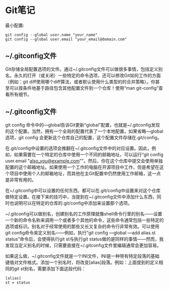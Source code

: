 # Git笔记

最小配置:
```text
git config --global user.name "your_name"
git config --global user.email "your_email@domain.com"
```

## ~/.gitconfig文件
Git存储全局配置选项的文件。通过~/.gitconfig文件可以做很多事情，包括定义别名，永久的打开（或关闭）一些特定的命令选项，还可以修改Git如何工作的方面（例如：git diff使用哪个diff算法，或者默认使用什么类型的的合并策略）。你甚至可以按条件地基于路径包含其他配置文件到一个仓库！使用“man git-config”查看所有细节。

## ~/.gitconfig文件
git config 命令中的—global告诉Git更新“global”配置，也就是~/.gitconfig发现的这个配置。当然，拥有一个全局的配置代表了一个本地配置，如果省略—global选项，git config 会更新这个仓库自己的配置，这个配置文件存储在.git/config。

在.git/config中设置的选项会推翻在~/.gitconfig文件中的对应设置。因此，例如，如果需要在一个特定的仓库中使用一个不同的邮箱地址，可以运行“git config user.email "also_you@example.com"”。然后，你在这个仓库中提交会使用单独配置的这个邮箱地址。如果使用一个工作的电脑在开源项目中工作，但是希望在这个项目中使用个人的邮箱地址，而其他在主Git配置中仍然使用工作邮箱，这一点是非常有用的。

在~/.gitconfig中可以设置的任何东西，都可以在.git/config中设置来对这个仓库做特定设置。在接下来的技巧中，当提到在~/.gitconfig文件中添加什么东西，同时也说明可以在特定的仓库的.git/config中添加来设置那个选项。

~/.gitconfig可以做别名，创建别名的工作原理就像shell命令行里的别名——设置一个新的命令名称来调用一个或者多个其他的命令，这些命令通常包括一些特定的选项或标识。别名对于经常使用的那些又长又复杂的命令行非常有效。可以使用git config命令来定义别名——例如，执行”git config —global —add alias.st status”命令后，会使得执行git st与执行git status做的是同样的事情——然而，我发现当定义别名的时候，只需要直接在~/.gitconfig文件里编辑通常会更加容易。

如果这么做，~/.gitconfig文件就是一个INI文件，INI是一种带有特定段落的基础键值对文件格式。添加一个别名时，将改变[alias]段落。例如：上面提到的定义相同的git st别名，需要添加下面这段代码：
```text
[alias]
st = status
```